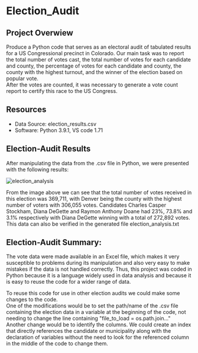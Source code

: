 # Election_Audit

## Project Overwiew  

Produce a Python code that serves as an electoral audit of tabulated results for a US Congressional precinct in Colorado. Our main task was to report the total number of votes cast, the total number of votes for each candidate and county, the percentage of votes for each candidate and county, the county with the highest turnout, and the winner of the election based on popular vote.  
After the votes are counted, it was necessary to generate a vote count report to certify this race to the US Congress.

## Resources  

 - Data Source: election_results.csv
 - Software: Python 3.9.1, VS code 1.71

 ## Election-Audit Results  
 
After manipulating the data from the .csv file in Python, we were presented with the following results:  

![election_analysis](https://user-images.githubusercontent.com/111664141/189436729-213dcc2c-dfaa-40a5-919d-47c90a943737.png)
  
From the image above we can see that the total number of votes received in this election was 369,711, with Denver being the county with the highest number of voters with 306,055 votes. Candidates Charles Casper Stockham, Diana DeGette and Raymon Anthony Doane had 23%, 73.8% and 3.1% respectively with Diana DeGette winning with a total of 272,892 votes.  
This data can also be verified in the generated file election_analysis.txt  


## Election-Audit Summary:  

The vote data were made available in an Excel file, which makes it very susceptible to problems during its manipulation and also very easy to make mistakes if the data is not handled correctly. Thus, this project was coded in Python because it is a language widely used in data analysis and because it is easy to reuse the code for a wider range of data.  

To reuse this code for use in other election audits we could make some changes to the code.  
One of the modifications would be to set the path/name of the .csv file containing the election data in a variable at the beginning of the code, not needing to change the line containing "file_to_load = os.path.join..."  
Another change would be to identify the columns. We could create an index that directly references the candidate or municipality along with the declaration of variables without the need to look for the referenced column in the middle of the code to change them.
